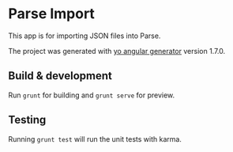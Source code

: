 # Parse Import

This app is for importing JSON files into Parse.

The project was generated with [yo angular generator](https://github.com/yeoman/generator-angular)
version 1.7.0.

## Build & development

Run `grunt` for building and `grunt serve` for preview.

## Testing

Running `grunt test` will run the unit tests with karma.